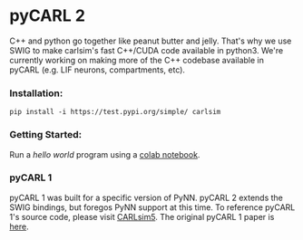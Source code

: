 # pyCARL 2

C++ and python go together like peanut butter and jelly. That's why we use SWIG to make carlsim's fast C++/CUDA code available in python3. We're currently working on making more of the C++ codebase available in pyCARL (e.g. LIF neurons, compartments, etc).
 
### Installation: 
 
```pip install -i https://test.pypi.org/simple/ carlsim``` 

### Getting Started:

Run a <i>hello world</i> program using a [colab notebook](https://github.com/bainro/autoCARL/blob/main/pyCARL/hello_world.ipynb).

### pyCARL 1
 
pyCARL 1 was built for a specific version of PyNN. pyCARL 2 extends the SWIG bindings, but foregos PyNN support at this time. To reference pyCARL 1's source code, please visit [CARLsim5](https://github.com/UCI-CARL/CARLsim5/tree/master/pyCARL). The original pyCARL 1 paper is [here](https://arxiv.org/abs/2003.09696).
